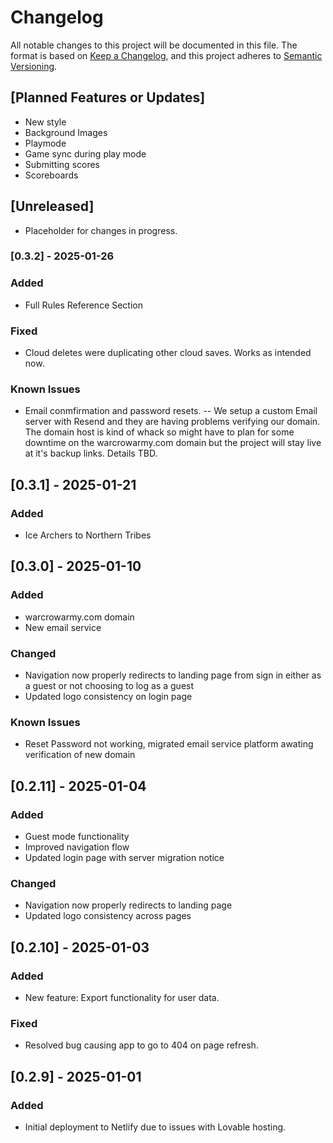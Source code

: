 # Changelog

All notable changes to this project will be documented in this file.
The format is based on [Keep a Changelog](https://keepachangelog.com/), and this project adheres to [Semantic Versioning](https://semver.org/).

## [Planned Features or Updates] 
- New style
- Background Images
- Playmode
- Game sync during play mode
- Submitting scores 
- Scoreboards


## [Unreleased]
- Placeholder for changes in progress.

### [0.3.2] - 2025-01-26

### Added 
- Full Rules Reference Section
  
### Fixed 
- Cloud deletes were duplicating other cloud saves. Works as intended now.

### Known Issues
- Email conmfirmation and password resets. 
    -- We setup a custom Email server with Resend and they are having problems verifying our domain. The domain host is kind of whack so might have to
    plan for some downtime on the warcrowarmy.com domain but the project will stay live at it's backup links. Details TBD.

## [0.3.1] - 2025-01-21

### Added
- Ice Archers to Northern Tribes
## [0.3.0] - 2025-01-10

### Added
- warcrowarmy.com domain
- New email service

### Changed
- Navigation now properly redirects to landing page from sign in either as a guest or not choosing to log as a guest
- Updated logo consistency on login page
### Known Issues
- Reset Password not working, migrated email service platform awating verification of new domain

## [0.2.11] - 2025-01-04
### Added
- Guest mode functionality
- Improved navigation flow
- Updated login page with server migration notice

### Changed
- Navigation now properly redirects to landing page
- Updated logo consistency across pages

## [0.2.10] - 2025-01-03
### Added
- New feature: Export functionality for user data.

### Fixed
- Resolved bug causing app to go to 404 on page refresh.

## [0.2.9] - 2025-01-01
### Added
- Initial deployment to Netlify due to issues with Lovable hosting.
